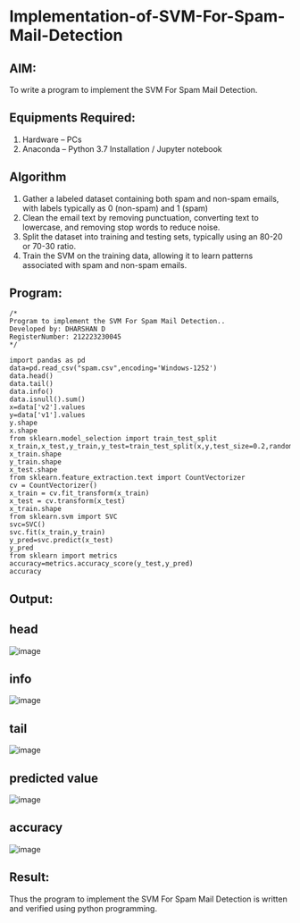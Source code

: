# Implementation-of-SVM-For-Spam-Mail-Detection

## AIM:
To write a program to implement the SVM For Spam Mail Detection.

## Equipments Required:
1. Hardware – PCs
2. Anaconda – Python 3.7 Installation / Jupyter notebook

## Algorithm
1. Gather a labeled dataset containing both spam and non-spam emails, with labels typically as 0 (non-spam) and 1 (spam)
2. Clean the email text by removing punctuation, converting text to lowercase, and removing stop words to reduce noise.
3. Split the dataset into training and testing sets, typically using an 80-20 or 70-30 ratio.
4. Train the SVM on the training data, allowing it to learn patterns associated with spam and non-spam emails.

## Program:
```
/*
Program to implement the SVM For Spam Mail Detection..
Developed by: DHARSHAN D
RegisterNumber: 212223230045 
*/
```
```
import pandas as pd
data=pd.read_csv("spam.csv",encoding='Windows-1252')
data.head()
data.tail()
data.info()
data.isnull().sum()
x=data['v2'].values
y=data['v1'].values
y.shape
x.shape
from sklearn.model_selection import train_test_split
x_train,x_test,y_train,y_test=train_test_split(x,y,test_size=0.2,random_state=0)
x_train.shape
y_train.shape
x_test.shape
from sklearn.feature_extraction.text import CountVectorizer
cv = CountVectorizer()
x_train = cv.fit_transform(x_train)  
x_test = cv.transform(x_test)
x_train.shape
from sklearn.svm import SVC
svc=SVC()
svc.fit(x_train,y_train)
y_pred=svc.predict(x_test)
y_pred
from sklearn import metrics
accuracy=metrics.accuracy_score(y_test,y_pred)
accuracy
```


## Output:
## head
![image](https://github.com/user-attachments/assets/d03a5251-c089-4134-8600-da9f4bfeb387)
## info
![image](https://github.com/user-attachments/assets/7d3c63fb-9cb2-4f1c-b5e5-e3654c5d52be)
## tail
![image](https://github.com/user-attachments/assets/fac01c0b-2895-4724-b663-c424822e1512)
## predicted value
![image](https://github.com/user-attachments/assets/7a25dac4-d201-4127-8b23-ef46456ca483)
## accuracy
![image](https://github.com/user-attachments/assets/64a669c7-3516-4ea1-b624-70b64440cf2b)


## Result:
Thus the program to implement the SVM For Spam Mail Detection is written and verified using python programming.
